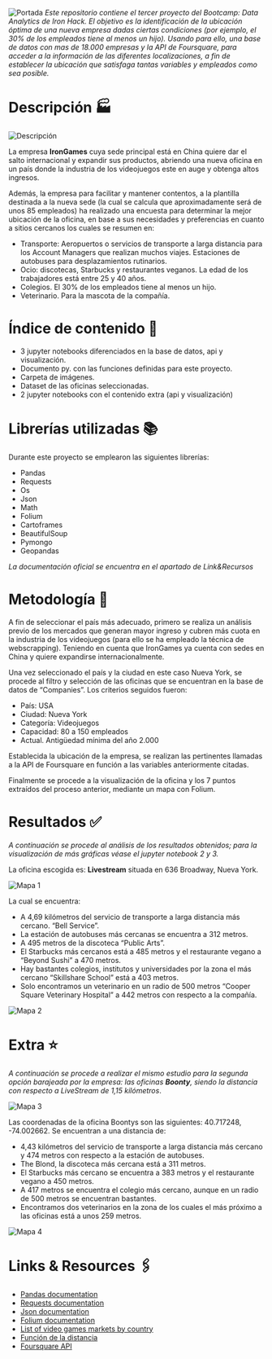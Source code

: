 ![Portada]( https://user-images.githubusercontent.com/64830147/123535463-2edd9480-d724-11eb-895e-d09953fb0d7e.png)
*Este repositorio contiene el tercer proyecto del Bootcamp: Data Analytics de Iron Hack. El objetivo es la identificación de la ubicación óptima de una nueva empresa dadas ciertas condiciones (por ejemplo, el 30% de los empleados tiene al menos un hijo). Usando para ello, una base de datos con mas de 18.000 empresas y la API de Foursquare, para acceder a la información de las diferentes localizaciones, a fin de establecer la ubicación que satisfaga tantas variables y empleados como sea posible.*

# Descripción 🏭
![Descripción](https://user-images.githubusercontent.com/64830147/123536767-8ed83900-d72c-11eb-950b-d4e07fec7f27.png)

La empresa **IronGames** cuya sede principal está en China quiere dar el salto internacional y expandir sus productos, abriendo una nueva oficina en un país donde la industria de los videojuegos este en auge y obtenga altos ingresos. 

Además, la empresa para facilitar y mantener contentos, a la plantilla destinada a la nueva sede (la cual se calcula que aproximadamente será de unos 85 empleados) ha realizado una encuesta para determinar la mejor ubicación de la oficina, en base a sus necesidades y preferencias en cuanto a sitios cercanos los cuales se resumen en:

-	Transporte: Aeropuertos o servicios de transporte a larga distancia para los Account Managers que realizan muchos viajes. Estaciones de autobuses para desplazamientos rutinarios.
-	Ocio: discotecas, Starbucks y restaurantes veganos. La edad de los trabajadores está entre 25 y 40 años. 
-	Colegios. El 30% de los empleados tiene al menos un hijo.
-	Veterinario. Para la mascota de la compañía.

# Índice de contenido 📎
-	3 jupyter notebooks diferenciados en la base de datos, api y visualización.
-	Documento py. con las funciones definidas para este proyecto.
-	Carpeta de imágenes.
-	Dataset de las oficinas seleccionadas.
- 2 jupyter notebooks con el contenido extra (api y visualización)

# Librerías utilizadas 📚
Durante este proyecto se emplearon las siguientes librerías:
-	Pandas
-	Requests
-	Os
-	Json
-	Math
-	Folium
-	Cartoframes
-	BeautifulSoup
-	Pymongo
-	Geopandas

*La documentación oficial se encuentra en el apartado de Link&Recursos*

# Metodología 🔎
A fin de seleccionar el país más adecuado, primero se realiza un análisis previo de los mercados que generan mayor ingreso y cubren más cuota en la industria de los videojuegos (para ello se ha empleado la técnica de webscrapping). Teniendo en cuenta que IronGames ya cuenta con sedes en China y quiere expandirse internacionalmente. 

Una vez seleccionado el país y la ciudad en este caso Nueva York, se procede al filtro y selección de las oficinas que se encuentran en la base de datos de “Companies”. Los criterios seguidos fueron:
-	País: USA
-	Ciudad: Nueva York
-	Categoría: Videojuegos
-	Capacidad: 80 a 150 empleados
-	Actual. Antigüedad mínima del año 2.000

Establecida la ubicación de la empresa, se realizan las pertinentes llamadas a la API de Foursquare en función a las variables anteriormente citadas.

Finalmente se procede a la visualización de la oficina y los 7 puntos extraídos del proceso anterior, mediante un mapa con Folium.

# Resultados ✅
*A continuación se procede al análisis de los resultados obtenidos; para la visualización de más gráficas véase el jupyter notebook 2 y 3.*

La oficina escogida es: **Livestream** situada en 636 Broadway, Nueva York.

![Mapa 1](https://user-images.githubusercontent.com/64830147/123536514-f7261b00-d72a-11eb-96fc-71c6d5bf0978.png)

La cual se encuentra:
-	A 4,69 kilómetros del servicio de transporte a larga distancia más cercano. “Bell Service”.
-	La estación de autobuses más cercanas se encuentra a 312 metros.
-	A 495 metros de la discoteca “Public Arts”.
-	El Starbucks más cercanos está a 485 metros y el restaurante vegano a “Beyond Sushi” a 470 metros.
-	Hay bastantes colegios, institutos y universidades por la zona el más cercano “Skillshare School” está a 403 metros.
-	Solo encontramos un veterinario en un radio de 500 metros “Cooper Square Veterinary Hospital” a 442 metros con respecto a la compañía.

![Mapa 2]( https://user-images.githubusercontent.com/64830147/123536721-59335000-d72c-11eb-9d73-23713d3a302f.png)

# Extra ⭐
*A continuación se procede a realizar el mismo estudio para la segunda opción barajeada por la empresa: las oficinas **Boonty**, siendo la distancia con respecto a LiveStream de 1,15 kilómetros*.

![Mapa 3](https://user-images.githubusercontent.com/64830147/123542555-7e36bb80-d74a-11eb-95fe-f93d62aa4792.png)

Las coordenadas de la oficina Boontys son las siguientes: 40.717248, -74.002662. Se encuentran a una distancia de:
- 4,43 kilómetros del servicio de transporte a larga distancia más cercano y 474 metros con respecto a la estación de autobuses.
- The Blond, la discoteca más cercana está a 311 metros.
- El Starbucks más cercano se encuentra a 383 metros y el restaurante vegano a 450 metros.
- A 417 metros se encuentra el colegio más cercano, aunque en un radio de 500 metros se encuentran bastantes.
- Encontramos dos veterinarios en la zona de los cuales el más próximo a las oficinas está a unos 259 metros.

![Mapa 4](https://user-images.githubusercontent.com/64830147/123596444-7cc0ce00-d7f2-11eb-83e8-fed64b341861.png)


# Links & Resources  🖇️
- [Pandas documentation](https://pandas.pydata.org)
- [Requests documentation](https://requests.readthedocs.io/en/master/)
- [Json documentation](https://docs.python.org/3/library/json.html)
- [Folium documentation](https://pypi.org/project/folium/)
- [List of video games markets by country](https://en.wikipedia.org/wiki/List_of_video_games_markets_by_country)
- [Función de la distancia](http://pythoninicios.blogspot.com/2016/03/como-calcular-la-distancia-entre-dos.html)
- [Foursquare API](https://developer.foursquare.com)